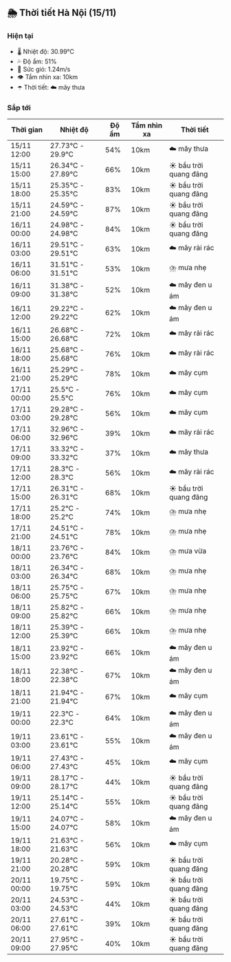 ## 🌦️ Thời tiết Hà Nội (15/11)

### Hiện tại

- 🌡️ Nhiệt độ: 30.99℃
- 💦 Độ ẩm: 51%
- 💨 Sức gió: 1.24m/s
- 👁️ Tầm nhìn xa: 10km
- ☂️ Thời tiết: ☁️ mây thưa

### Sắp tới

| Thời gian | Nhiệt độ | Độ ẩm | Tầm nhìn xa | Thời tiết |
| --- | --- | --- | --- | --- |
| 15/11 12:00 | 27.73℃ - 29.9℃ | 54% | 10km | ☁️ mây thưa |
| 15/11 15:00 | 26.34℃ - 27.89℃ | 66% | 10km | ☀️ bầu trời quang đãng |
| 15/11 18:00 | 25.35℃ - 25.35℃ | 83% | 10km | ☀️ bầu trời quang đãng |
| 15/11 21:00 | 24.59℃ - 24.59℃ | 87% | 10km | ☀️ bầu trời quang đãng |
| 16/11 00:00 | 24.98℃ - 24.98℃ | 84% | 10km | ☀️ bầu trời quang đãng |
| 16/11 03:00 | 29.51℃ - 29.51℃ | 63% | 10km | ☁️ mây rải rác |
| 16/11 06:00 | 31.51℃ - 31.51℃ | 53% | 10km | ⛈️ mưa nhẹ |
| 16/11 09:00 | 31.38℃ - 31.38℃ | 52% | 10km | ☁️ mây đen u ám |
| 16/11 12:00 | 29.22℃ - 29.22℃ | 62% | 10km | ☁️ mây đen u ám |
| 16/11 15:00 | 26.68℃ - 26.68℃ | 72% | 10km | ☁️ mây rải rác |
| 16/11 18:00 | 25.68℃ - 25.68℃ | 76% | 10km | ☁️ mây rải rác |
| 16/11 21:00 | 25.29℃ - 25.29℃ | 78% | 10km | ☁️ mây cụm |
| 17/11 00:00 | 25.5℃ - 25.5℃ | 76% | 10km | ☁️ mây cụm |
| 17/11 03:00 | 29.28℃ - 29.28℃ | 56% | 10km | ☁️ mây cụm |
| 17/11 06:00 | 32.96℃ - 32.96℃ | 39% | 10km | ☁️ mây rải rác |
| 17/11 09:00 | 33.32℃ - 33.32℃ | 37% | 10km | ☁️ mây thưa |
| 17/11 12:00 | 28.3℃ - 28.3℃ | 56% | 10km | ☁️ mây rải rác |
| 17/11 15:00 | 26.31℃ - 26.31℃ | 68% | 10km | ☀️ bầu trời quang đãng |
| 17/11 18:00 | 25.2℃ - 25.2℃ | 74% | 10km | ⛈️ mưa nhẹ |
| 17/11 21:00 | 24.51℃ - 24.51℃ | 78% | 10km | ⛈️ mưa nhẹ |
| 18/11 00:00 | 23.76℃ - 23.76℃ | 84% | 10km | ⛈️ mưa vừa |
| 18/11 03:00 | 26.34℃ - 26.34℃ | 68% | 10km | ⛈️ mưa nhẹ |
| 18/11 06:00 | 25.75℃ - 25.75℃ | 67% | 10km | ⛈️ mưa nhẹ |
| 18/11 09:00 | 25.82℃ - 25.82℃ | 66% | 10km | ⛈️ mưa nhẹ |
| 18/11 12:00 | 25.39℃ - 25.39℃ | 66% | 10km | ⛈️ mưa nhẹ |
| 18/11 15:00 | 23.92℃ - 23.92℃ | 66% | 10km | ☁️ mây đen u ám |
| 18/11 18:00 | 22.38℃ - 22.38℃ | 67% | 10km | ☁️ mây đen u ám |
| 18/11 21:00 | 21.94℃ - 21.94℃ | 67% | 10km | ☁️ mây cụm |
| 19/11 00:00 | 22.3℃ - 22.3℃ | 64% | 10km | ☁️ mây đen u ám |
| 19/11 03:00 | 23.61℃ - 23.61℃ | 55% | 10km | ☁️ mây đen u ám |
| 19/11 06:00 | 27.43℃ - 27.43℃ | 45% | 10km | ☁️ mây cụm |
| 19/11 09:00 | 28.17℃ - 28.17℃ | 44% | 10km | ☀️ bầu trời quang đãng |
| 19/11 12:00 | 25.14℃ - 25.14℃ | 55% | 10km | ☀️ bầu trời quang đãng |
| 19/11 15:00 | 24.07℃ - 24.07℃ | 58% | 10km | ☁️ mây đen u ám |
| 19/11 18:00 | 21.63℃ - 21.63℃ | 56% | 10km | ☁️ mây cụm |
| 19/11 21:00 | 20.28℃ - 20.28℃ | 59% | 10km | ☀️ bầu trời quang đãng |
| 20/11 00:00 | 19.75℃ - 19.75℃ | 59% | 10km | ☀️ bầu trời quang đãng |
| 20/11 03:00 | 24.53℃ - 24.53℃ | 44% | 10km | ☀️ bầu trời quang đãng |
| 20/11 06:00 | 27.61℃ - 27.61℃ | 39% | 10km | ☀️ bầu trời quang đãng |
| 20/11 09:00 | 27.95℃ - 27.95℃ | 40% | 10km | ☀️ bầu trời quang đãng |
